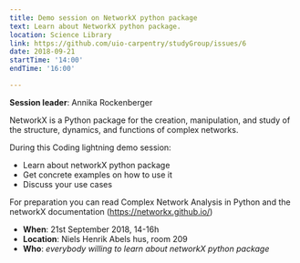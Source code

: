 ```yaml
---
title: Demo session on NetworkX python package
text: Learn about NetworkX python package.
location: Science Library
link: https://github.com/uio-carpentry/studyGroup/issues/6
date: 2018-09-21
startTime: '14:00'
endTime: '16:00'

---
```


**Session leader**: Annika Rockenberger

NetworkX is a Python package for the creation, manipulation, and study of the structure, dynamics, and functions of complex networks.

During this Coding lightning demo session:

- Learn about networkX python package 
- Get concrete examples on how to use it
- Discuss your use cases

For preparation you can read Complex Network Analysis in Python and the networkX documentation (https://networkx.github.io/)

- **When**: 21st September 2018, 14-16h
- **Location**:   Niels Henrik Abels hus, room 209
- **Who**: _everybody willing to learn about networkX python package_

